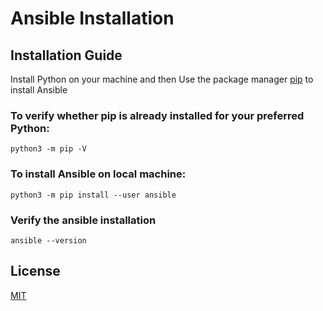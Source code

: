 # Ansible Installation


## Installation Guide

Install Python on your machine and then Use the package manager [pip](https://pip.pypa.io/en/stable/) to install Ansible

### To verify whether pip is already installed for your preferred Python:

```
python3 -m pip -V 
```
### To install Ansible on local machine:

```
python3 -m pip install --user ansible
```

### Verify the ansible installation
```
ansible --version
```
## License

[MIT](https://choosealicense.com/licenses/mit/)